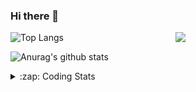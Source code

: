 ### Hi there 👋

<!--
**tao8687/tao8687** is a ✨ _special_ ✨ repository because its `README.md` (this file) appears on your GitHub profile.

Here are some ideas to get you started:

- 🔭 I’m currently working on ...
- 🌱 I’m currently learning ...
- 👯 I’m looking to collaborate on ...
- 🤔 I’m looking for help with ...
- 💬 Ask me about ...
- 📫 How to reach me: ...
- 😄 Pronouns: ...
- ⚡ Fun fact: ...
-->

<img align='right' src="https://media.giphy.com/media/M9gbBd9nbDrOTu1Mqx/giphy.gif" width="240">

  
![Top Langs](https://github-readme-stats.vercel.app/api/top-langs/?username=tao8687&layout=compact&title_color=23238E&text_color=A67D3D)

![Anurag's github stats](https://github-readme-stats.vercel.app/api?username=tao8687&show_icons=true&&text_color=A67D3D&title_color=23238E&show_icons=false&count_private=true&hide=stars)

<details>
  <summary>:zap: Coding Stats</summary>
  <br>
    
<!--START_SECTION:waka-->
![Code Time](http://img.shields.io/badge/Code%20Time-1%2C946%20hrs%206%20mins-blue)

![Profile Views](http://img.shields.io/badge/Profile%20Views-0-blue)

**🐱 My GitHub Data** 

> 📦 1.5 MB Used in GitHub's Storage 
 > 
> 🏆 86 Contributions in the Year 2025
 > 
> 🚫 Not Opted to Hire
 > 
> 📜 62 Public Repositories 
 > 
> 🔑 24 Private Repositories 
 > 
**I'm an Early 🐤** 

```text
🌞 Morning                1689 commits        ██████████████████████░░░   88.80 % 
🌆 Daytime                90 commits          █░░░░░░░░░░░░░░░░░░░░░░░░   04.73 % 
🌃 Evening                119 commits         ██░░░░░░░░░░░░░░░░░░░░░░░   06.26 % 
🌙 Night                  4 commits           ░░░░░░░░░░░░░░░░░░░░░░░░░   00.21 % 
```
📅 **I'm Most Productive on Wednesday** 

```text
Monday                   273 commits         ████░░░░░░░░░░░░░░░░░░░░░   14.35 % 
Tuesday                  259 commits         ███░░░░░░░░░░░░░░░░░░░░░░   13.62 % 
Wednesday                330 commits         ████░░░░░░░░░░░░░░░░░░░░░   17.35 % 
Thursday                 254 commits         ███░░░░░░░░░░░░░░░░░░░░░░   13.35 % 
Friday                   269 commits         ████░░░░░░░░░░░░░░░░░░░░░   14.14 % 
Saturday                 263 commits         ███░░░░░░░░░░░░░░░░░░░░░░   13.83 % 
Sunday                   254 commits         ███░░░░░░░░░░░░░░░░░░░░░░   13.35 % 
```


📊 **This Week I Spent My Time On** 

```text
🕑︎ Time Zone: Asia/Shanghai

💬 Programming Languages: 
YAML                     4 hrs 17 mins       ████████░░░░░░░░░░░░░░░░░   31.77 % 
Markdown                 2 hrs 46 mins       █████░░░░░░░░░░░░░░░░░░░░   20.52 % 
C++                      2 hrs 22 mins       ████░░░░░░░░░░░░░░░░░░░░░   17.58 % 
Other                    1 hr 21 mins        ███░░░░░░░░░░░░░░░░░░░░░░   10.03 % 
reStructuredText         58 mins             ██░░░░░░░░░░░░░░░░░░░░░░░   07.26 % 

🔥 Editors: 
VS Code                  13 hrs 29 mins      █████████████████████████   100.00 % 

🐱‍💻 Projects: 
LIO-SAM                  6 hrs 9 mins        ███████████░░░░░░░░░░░░░░   45.71 % 
tami_ws                  2 hrs 46 mins       █████░░░░░░░░░░░░░░░░░░░░   20.60 % 
fusion                   1 hr 49 mins        ███░░░░░░░░░░░░░░░░░░░░░░   13.52 % 
cartographer_ros         1 hr 12 mins        ██░░░░░░░░░░░░░░░░░░░░░░░   08.93 % 
src                      24 mins             █░░░░░░░░░░░░░░░░░░░░░░░░   03.07 % 

💻 Operating System: 
Linux                    13 hrs 29 mins      █████████████████████████   100.00 % 
```

**I Mostly Code in C++** 

```text
C++                      11 repos            ████████░░░░░░░░░░░░░░░░░   32.35 % 
Python                   9 repos             ███████░░░░░░░░░░░░░░░░░░   26.47 % 
JavaScript               2 repos             █░░░░░░░░░░░░░░░░░░░░░░░░   05.88 % 
Batchfile                1 repo              █░░░░░░░░░░░░░░░░░░░░░░░░   02.94 % 
HTML                     1 repo              █░░░░░░░░░░░░░░░░░░░░░░░░   02.94 % 
```



**Timeline**

![Lines of Code chart](https://raw.githubusercontent.com/tao8687/tao8687/master/assets/bar_graph.png)


 Last Updated on 27/03/2025 01:46:24 UTC
<!--END_SECTION:waka-->
</details>
